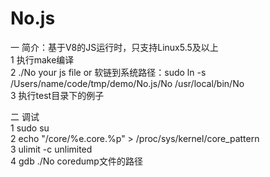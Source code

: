 # No.js
一 简介：基于V8的JS运行时，只支持Linux5.5及以上<br/>
1 执行make编译<br/>
2 ./No your js file or 软链到系统路径：sudo ln -s /Users/name/code/tmp/demo/No.js/No /usr/local/bin/No<br/>
3 执行test目录下的例子

二 调试<br/>
1 sudo su<br/>
2 echo "/core/%e.core.%p" > /proc/sys/kernel/core_pattern<br/>
3 ulimit -c unlimited<br/>
4 gdb ./No coredump文件的路径<br/>
